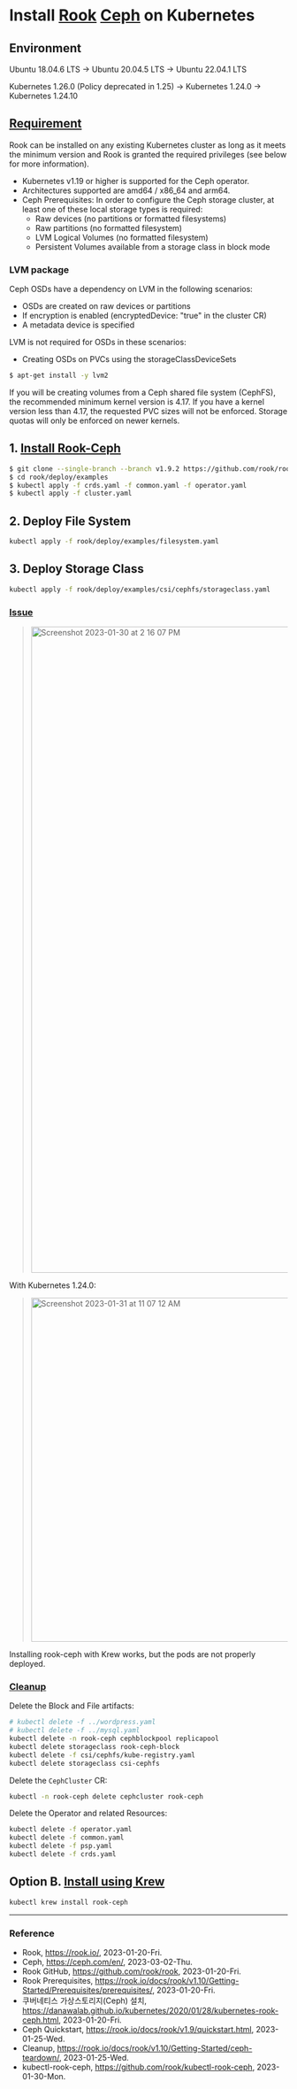 # Install [Rook](https://rook.io/) [Ceph](https://ceph.com/en/) on Kubernetes

## Environment

Ubuntu 18.04.6 LTS -> Ubuntu 20.04.5 LTS -> Ubuntu 22.04.1 LTS

Kubernetes 1.26.0 (Policy deprecated in 1.25) -> Kubernetes 1.24.0 -> Kubernetes 1.24.10

## [Requirement](https://rook.io/docs/rook/v1.10/Getting-Started/Prerequisites/prerequisites/)

Rook can be installed on any existing Kubernetes cluster as long as it meets the minimum version and Rook is granted the required privileges (see below for more information).

- Kubernetes v1.19 or higher is supported for the Ceph operator.
- Architectures supported are amd64 / x86_64 and arm64.
- Ceph Prerequisites: In order to configure the Ceph storage cluster, at least one of these local storage types is required:
  - Raw devices (no partitions or formatted filesystems)
  - Raw partitions (no formatted filesystem)
  - LVM Logical Volumes (no formatted filesystem)
  - Persistent Volumes available from a storage class in block mode

### LVM package

Ceph OSDs have a dependency on LVM in the following scenarios:
- OSDs are created on raw devices or partitions
- If encryption is enabled (encryptedDevice: "true" in the cluster CR)
- A metadata device is specified

LVM is not required for OSDs in these scenarios:
- Creating OSDs on PVCs using the storageClassDeviceSets

```bash
$ apt-get install -y lvm2
```

If you will be creating volumes from a Ceph shared file system (CephFS), the recommended minimum kernel version is 4.17. If you have a kernel version less than 4.17, the requested PVC sizes will not be enforced. Storage quotas will only be enforced on newer kernels.

## 1. [Install Rook-Ceph](https://rook.io/docs/rook/v1.9/quickstart.html)

```Bash
$ git clone --single-branch --branch v1.9.2 https://github.com/rook/rook.git
$ cd rook/deploy/examples
$ kubectl apply -f crds.yaml -f common.yaml -f operator.yaml
$ kubectl apply -f cluster.yaml
```

## 2. Deploy File System

```Bash
kubectl apply -f rook/deploy/examples/filesystem.yaml
```

## 3. Deploy Storage Class

```Bash
kubectl apply -f rook/deploy/examples/csi/cephfs/storageclass.yaml
```

### [Issue](https://github.com/helm/helm/issues/11287)

> <img width="1168" alt="Screenshot 2023-01-30 at 2 16 07 PM" src="https://user-images.githubusercontent.com/20737479/215393142-f37257ee-b10f-4266-88e3-bd145155dcd6.png">

With Kubernetes 1.24.0:

> <img width="622" alt="Screenshot 2023-01-31 at 11 07 12 AM" src="https://user-images.githubusercontent.com/20737479/215641540-5980ac86-1197-46b0-9fb9-59911b4ff131.png">

Installing rook-ceph with Krew works, but the pods are not properly deployed.

### [Cleanup](https://rook.io/docs/rook/v1.10/Getting-Started/ceph-teardown/)

Delete the Block and File artifacts:

```Bash
# kubectl delete -f ../wordpress.yaml
# kubectl delete -f ../mysql.yaml
kubectl delete -n rook-ceph cephblockpool replicapool
kubectl delete storageclass rook-ceph-block
kubectl delete -f csi/cephfs/kube-registry.yaml
kubectl delete storageclass csi-cephfs
```

Delete the `CephCluster` CR:

```Bash
kubectl -n rook-ceph delete cephcluster rook-ceph
```

Delete the Operator and related Resources:

```Bash
kubectl delete -f operator.yaml
kubectl delete -f common.yaml
kubectl delete -f psp.yaml
kubectl delete -f crds.yaml
```

## Option B. [Install using Krew](https://github.com/rook/kubectl-rook-ceph)

```Bash
kubectl krew install rook-ceph
```

---

### Reference
- Rook, https://rook.io/, 2023-01-20-Fri.
- Ceph, https://ceph.com/en/, 2023-03-02-Thu.
- Rook GitHub, https://github.com/rook/rook, 2023-01-20-Fri.
- Rook Prerequisites, https://rook.io/docs/rook/v1.10/Getting-Started/Prerequisites/prerequisites/, 2023-01-20-Fri.
- 쿠버네티스 가상스토리지(Ceph) 설치, https://danawalab.github.io/kubernetes/2020/01/28/kubernetes-rook-ceph.html, 2023-01-20-Fri.
- Ceph Quickstart, https://rook.io/docs/rook/v1.9/quickstart.html, 2023-01-25-Wed.
- Cleanup, https://rook.io/docs/rook/v1.10/Getting-Started/ceph-teardown/, 2023-01-25-Wed.
- kubectl-rook-ceph, https://github.com/rook/kubectl-rook-ceph, 2023-01-30-Mon.
